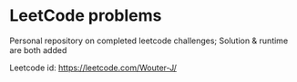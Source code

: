 # LeetCode problems

Personal repository on completed leetcode challenges;
Solution & runtime are both added

Leetcode id: https://leetcode.com/Wouter-J/

